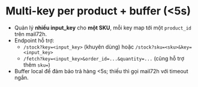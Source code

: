 # Multi-key per product + buffer (<5s)
- Quản lý **nhiều input_key** cho **một SKU**, mỗi key map tới một `product_id` trên mail72h.
- Endpoint hỗ trợ:
  - `/stock?key=<input_key>` (khuyên dùng) hoặc `/stock?sku=<sku>&key=<input_key>`
  - `/fetch?key=<input_key>&order_id=...&quantity=...` (cũng hỗ trợ thêm `sku=`)
- Buffer local để đảm bảo trả hàng <5s; thiếu thì gọi mail72h với timeout ngắn.